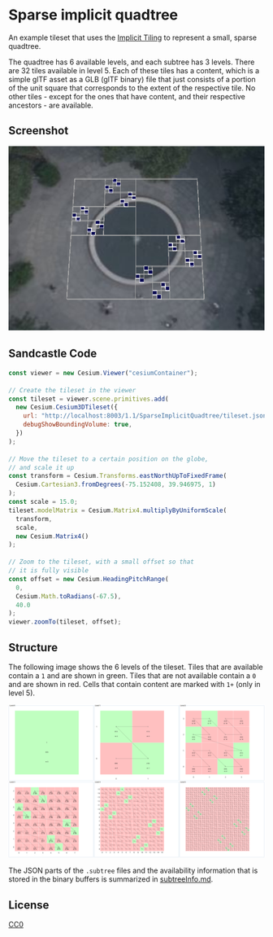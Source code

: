 
# Sparse implicit quadtree

An example tileset that uses the [Implicit Tiling](https://github.com/CesiumGS/3d-tiles/tree/draft-1.1/specification/ImplicitTiling) to represent a small, sparse quadtree. 

The quadtree has 6 available levels, and each subtree has 3 levels. There are 32 tiles available in level 5. Each of these tiles has a content, which is a simple glTF asset as a GLB (glTF binary) file that just consists of a portion of the unit square that corresponds to the extent of the respective tile. No other tiles - except for the ones that have content, and their respective ancestors - are available. 

## Screenshot

![Screenshot](screenshot/SparseImplicitQuadtree.png)

## Sandcastle Code

```JavaScript
const viewer = new Cesium.Viewer("cesiumContainer");

// Create the tileset in the viewer
const tileset = viewer.scene.primitives.add(
  new Cesium.Cesium3DTileset({
    url: "http://localhost:8003/1.1/SparseImplicitQuadtree/tileset.json",
    debugShowBoundingVolume: true,
  })
);

// Move the tileset to a certain position on the globe,
// and scale it up
const transform = Cesium.Transforms.eastNorthUpToFixedFrame(
  Cesium.Cartesian3.fromDegrees(-75.152408, 39.946975, 1)
);
const scale = 15.0;
tileset.modelMatrix = Cesium.Matrix4.multiplyByUniformScale(
  transform,
  scale,
  new Cesium.Matrix4()
);

// Zoom to the tileset, with a small offset so that
// it is fully visible
const offset = new Cesium.HeadingPitchRange(
  0,
  Cesium.Math.toRadians(-67.5),
  40.0
);
viewer.zoomTo(tileset, offset);
```

## Structure

The following image shows the 6 levels of the tileset. Tiles that are available contain a `1` and are shown in green. Tiles that are not available contain a `0` and are shown in red. Cells that contain content are marked with `1+` (only in level 5). 

![Availability](screenshot/SparseImplicitQuadtree-Availability.png)

The JSON parts of the `.subtree` files and the availability information that is stored in the binary buffers is summarized in [subtreeInfo.md](screenshot/subtreeInfo.md).

## License

[CC0](https://creativecommons.org/share-your-work/public-domain/cc0/)

